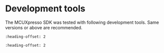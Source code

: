 # Development tools

The MCUXpresso SDK was tested with following development tools. Same versions or above are recommended.

```{include} /release/commonrn/topics/development_tools_iar.md
:heading-offset: 2
```

```{include} /release/commonrn/topics/development_tools_armgcc.md
:heading-offset: 2
```
